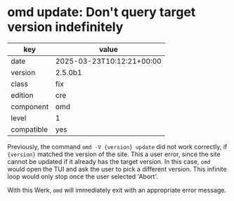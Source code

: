 [//]: # (werk v2)
# omd update: Don't query target version indefinitely

key        | value
---------- | ---
date       | 2025-03-23T10:12:21+00:00
version    | 2.5.0b1
class      | fix
edition    | cre
component  | omd
level      | 1
compatible | yes

Previously, the command `omd -V {version} update` did not work correctly, if `{version}` matched the version of the site.
This a user error, since the site cannot be updated if it already has the target version.
In this case, `omd` would open the TUI and ask the user to pick a different version.
This infinite loop would only stop once the user selected 'Abort'.

With this Werk, `omd` will immediately exit with an appropriate error message.
